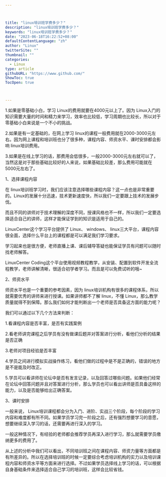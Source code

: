 ```yaml
---



title: "linux培训班学费多少？"
description: "linux培训班学费多少？"
keywords: "linux培训班学费多少？"
date: "2023-06-18T16:22:52+08:00"
defaultContentLanguage: "zh"
author: "Linux"
twitterSite: ""
thumbnail: ""
categories:
  - Linux
type: article
githubURL: "https://www.github.com/"
ShowToc: true
TocOpen: true



---
```


1.如果是零基础小白，学习 Linux的费用就要在4000元以上了。因为 Linux入门的知识需要大量的时间和精力来学习，效率也比较低，学习周期也比较长，所以对于零基础小白来说是一个不小的挑战。

2.如果是有一定基础的，在网上学习 linux的课程一般费用就在2000-3000元左右。因为网上课程和培训班也分了很多种，课程内容、师资水平、课时安排都会影响 linux培训费用。

3.如果是在线上学习的话，那费用会低很多，一般2000-3000元左右就可以了，当然这是对于那些基础比较好的人来说，如果基础比较差，那么费用可能就在5000元左右了。

1、选择课程内容

在 linux培训班学习时，我们应该注意选择哪些课程内容？这一点也是非常重要的。Linux的发展十分迅速，技术更新速度快，所以我们一定要跟上技术的发展步伐。

而且不同的讲师对于技术理解的深度不同，授课风格也不一样，所以我们一定要选择适合自己的讲师，这样才能保证学到的知识是适用于自己的。

LinuxCenter这个学习平台提供了 Linux、 windows、 linux三大平台，课程内容很全面，选择什么平台上的课程都是可以满足我们学习要求。

学习起来也是很方便，老师直播上课、课后辅导答疑也能保证学员有问题可以随时找老师解答。

LinuxCenter Coding这个平台使用视频教程教学，从安装、配置到软件开发全流程教学，老师讲解清晰，很适合初学者学习。而且是可以免费试听的哦~

2、师资水平

师资水平也是一个重要的参考因素，因为 linux培训机构有很多的课程体系，所以就需要优秀的讲师来进行授课。如果讲师都不了解 linux，不懂 Linux，那么教学质量就得不到保障。那么我们如何才能判断出一个老师是否具备这方面的能力呢？

我们可以通过以下几个方法来判断：

1.看课程内容是否丰富，是否有实践案例

2.看老师讲完课程之后学员有没有做课后题并对答案进行分析，看他们分析的结果是否正确

3.老师对项目经验是否丰富

4.学员之间进行模拟实战操作练习，看他们做的过程中是不是正确的，错误的地方是不是能及时改正。

5.学员可以看讲师在论坛中是否有发言记录，以及回答过哪些问题。如果他们经常在论坛中回答问题并且对答案进行分析，那么学员也可以看出讲师是否具备这样的能力，以及是否能够给出正确答案。

3、课时安排

一般来说， Linux培训课程都会分为入门、进阶、实战三个阶段，每个阶段的学习内容和难度都有所不同。如果学员学习完一阶段之后，还有强烈想要学习的意愿，想要继续深入学习的话，还需要再进行深入的学习。

一般这种情况下，有经验的老师都会推荐学员再深入进行学习，那么就需要学员缴纳更多的费用了。

从上述的分析中我们可以看出，不同培训班之间在课程内容、师资力量等方面都是有所差异的。所以在选择培训班的时候一定要综合考虑培训机构的实力以及培训课程内容和师资水平等方面来进行选择。不过如果学员选择线上学习的话，可以根据自身基础条件来选择适合自己学习的培训班，这样会比较省钱。
